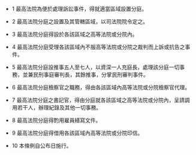 * 1 最高法院為便於處理訴訟事件，得就適當區域設置分庭。

* 2 最高法院分庭之設置及其管轄區域，以司法院院令定之。

* 3 最高法院分庭得設於各該區域之高等法院或分院內。

* 4 最高法院分庭受理各該區域內不服高等法院或分院之裁判而上訴或抗告之事件。

* 5 最高法院分庭設推事五人至七人，以資深一人充庭長，處理該分庭一切事務，並兼民刑事庭審判長，其餘推事，分掌民刑審判事件。

* 6 最高法院分庭檢察官之職務，得由各該區域內高等法院或分院檢察官代理。

* 7 最高法院分庭之書記官，得由分庭就各該區域之高等法院或分院內，呈請調用若干人，辦理紀錄及其他一切事務。

* 8 最高法院分庭得酌用雇員繕寫文件。

* 9 最高法院分庭得借用各該區域內高等法院或分院印信。

* 10 本條例自公布日施行。

